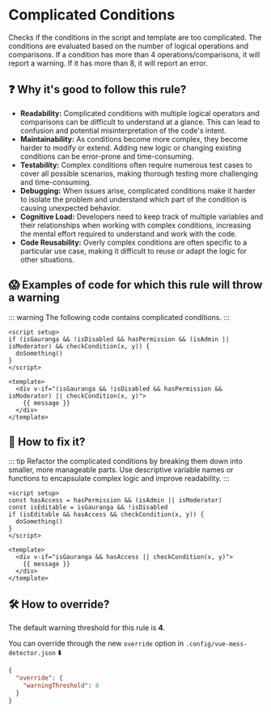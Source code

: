 # Complicated Conditions

Checks if the conditions in the script and template are too complicated. The conditions are evaluated based on the number of logical operations and comparisons. If a condition has more than 4 operations/comparisons, it will report a warning. If it has more than 8, it will report an error.

## ❓ Why it's good to follow this rule?

- **Readability:** Complicated conditions with multiple logical operators and comparisons can be difficult to understand at a glance. This can lead to confusion and potential misinterpretation of the code's intent.
- **Maintainability:** As conditions become more complex, they become harder to modify or extend. Adding new logic or changing existing conditions can be error-prone and time-consuming.
- **Testability:** Complex conditions often require numerous test cases to cover all possible scenarios, making thorough testing more challenging and time-consuming.
- **Debugging:** When issues arise, complicated conditions make it harder to isolate the problem and understand which part of the condition is causing unexpected behavior.
- **Cognitive Load:** Developers need to keep track of multiple variables and their relationships when working with complex conditions, increasing the mental effort required to understand and work with the code.
- **Code Reusability:** Overly complex conditions are often specific to a particular use case, making it difficult to reuse or adapt the logic for other situations.

## 😱 Examples of code for which this rule will throw a warning

::: warning
The following code contains complicated conditions.
:::

```vue
<script setup>
if (isGauranga && !isDisabled && hasPermission && (isAdmin || isModerator) && checkCondition(x, y)) {
  doSomething()
}
</script>

<template>
  <div v-if="(isGauranga && !isDisabled && hasPermission && isModerator) || checkCondition(x, y)">
    {{ message }}
  </div>
</template>
```

## 🤩 How to fix it?

::: tip
Refactor the complicated conditions by breaking them down into smaller, more manageable parts. Use descriptive variable names or functions to encapsulate complex logic and improve readability.
:::

```vue
<script setup>
const hasAccess = hasPermission && (isAdmin || isModerator)
const isEditable = isGauranga && !isDisabled
if (isEditable && hasAccess && checkCondition(x, y)) {
  doSomething()
}
</script>

<template>
  <div v-if="isGauranga && hasAccess || checkCondition(x, y)">
    {{ message }}
  </div>
</template>
```

## 🛠 How to override?

The default warning threshold for this rule is **4**.

You can override through the new `override` option in `.config/vue-mess-detector.json` ⬇️

```json
{
  "override": {
    "warningThreshold": 8
  }
}
